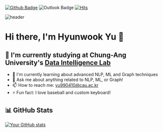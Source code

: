 [![Github Badge](https://img.shields.io/badge/-Splo2t-grey?style=flat&logo=github&logoColor=white&link=https://github.com/Splo2t/)](https://www.github.com/Splo2t/) ![Outlook Badge](https://img.shields.io/badge/-yu990410@cau.ac.kr-0078D4?style=flat&logo=microsoft-outlook&logoColor=white&link=mailto:yu990410@cau.ac.kr) [![Hits](https://hits.seeyoufarm.com/api/count/incr/badge.svg?url=https%3A%2F%2Fgithub.com%2Fsplo2t&count_bg=%2379C83D&title_bg=%23555555&icon=&icon_color=%23E7E7E7&title=hits&edge_flat=false)](https://hits.seeyoufarm.com)

![header](https://capsule-render.vercel.app/api?type=shark&color=gradient&height=200&section=Header&text=Hi%20There&fontSize=70&fontAlignY=35)

# Hi there, I'm Hyunwook Yu 👋

## 🌱 I'm currently studying at Chung-Ang University's [Data Intelligence Lab](https://sites.google.com/view/dilabcau/home)

- 🌱 I'm currently learning about advanced NLP, ML and Graph techniques
- 💬 Ask me about anything related to NLP, ML, or Graph!
- 📫 How to reach me: [yu990410@cau.ac.kr](mailto:yu990410@cau.ac.kr)
- ⚡ Fun fact: I love baseball and custom keyboard!

## 📊 GitHub Stats

[![Your GitHub stats](https://github-readme-stats.vercel.app/api?username=splo2t)](https://github.com/splo2t)
